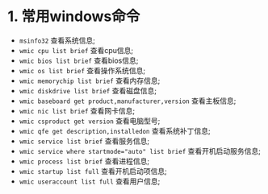 
# 1. 常用windows命令
* ```msinfo32``` 查看系统信息;
* ```wmic cpu list brief``` 查看cpu信息;
* ```wmic bios list brief``` 查看bios信息;
* ```wmic os list brief``` 查看操作系统信息;
* ```wmic memorychip list brief``` 查看内存信息;
* ```wmic diskdrive list brief``` 查看磁盘信息;
* ```wmic baseboard get product,manufacturer,version``` 查看主板信息;
* ```wmic nic list brief``` 查看网卡信息;
* ```wmic csproduct get version``` 查看电脑型号;
* ```wmic qfe get description,installedon``` 查看系统补丁信息;
* ```wmic service list brief``` 查看服务信息;
* ```wmic service where startmode="auto" list brief``` 查看开机启动服务信息;
* ```wmic process list brief``` 查看进程信息;
* ```wmic startup list full``` 查看开机启动项信息;
* ```wmic useraccount list full``` 查看用户信息;